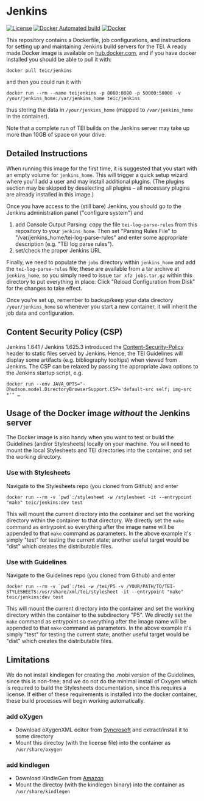 # Jenkins

[![License](https://img.shields.io/github/license/teic/Jenkins.svg)](https://github.com/TEIC/Jenkins/blob/dev/LICENSE)
[![Docker Automated build](https://img.shields.io/docker/automated/teic/jenkins.svg)](https://hub.docker.com/r/teic/jenkins)
[![Docker](https://github.com/TEIC/Jenkins/actions/workflows/docker-publish.yml/badge.svg)](https://github.com/TEIC/Jenkins/actions/workflows/docker-publish.yml)

This repository contains a Dockerfile, job configurations, and instructions for setting up and maintaining Jenkins build servers for the TEI. 
A ready made Docker image is available on [hub.docker.com](https://hub.docker.com/r/teic/jenkins/), and if you have docker installed you should be able to pull it with:

```
docker pull teic/jenkins
```

and then you could run it with 

```
docker run --rm --name teijenkins -p 8080:8080 -p 50000:50000 -v /your/jenkins_home:/var/jenkins_home teic/jenkins
```

thus storing the data in `/your/jenkins_home` (mapped to `/var/jenkins_home` in the container).

Note that a complete run of TEI builds on the Jenkins server may take up more than 10GB of space on your drive.


## Detailed Instructions

When running this image for the first time, it is suggested that you start with an empty volume for `jenkins_home`. 
This will trigger a quick setup wizard where you'll add a user and may install additional plugins. 
(The plugins section may be skipped by deselecting all plugins – all necessary plugins are already installed in this image.)

Once you have access to the (still bare) Jenkins, you should go to the Jenkins administration panel ("configure system") and 

1. add Console Output Parsing: copy the file `tei-log-parse-rules` from this repository to your `jenkins_home`. 
    Then set "Parsing Rules File" to "/var/jenkins_home/tei-log-parse-rules" 
    and enter some appropriate description (e.g. "TEI log parse rules"). 
2. set/check the proper Jenkins URL 

Finally, we need to populate the `jobs` directory within `jenkins_home` and add the `tei-log-parse-rules` file;
these are available from a tar archive at `jenkins_home`, so you simply need to issue `tar xfz jobs.tar.gz` within this directory to put everything in place.
Click "Reload Configuration from Disk" for the changes to take effect.

Once you're set up, remember to backup/keep your data directory `/your/jenkins_home` 
so whenever you start a new container, it will inherit the job data and configuration.  


## Content Security Policy (CSP)

Jenkins 1.641 / Jenkins 1.625.3 introduced the [Content-Security-Policy](https://wiki.jenkins.io/display/JENKINS/Configuring+Content+Security+Policy) header to static files served by Jenkins.
Hence, the TEI Guidelines will display some artifacts (e.g. bibliography tooltips) when viewed from Jenkins. 
The CSP can be relaxed by passing the appropriate Java options to the Jenkins startup script, e.g.

```
docker run --env JAVA_OPTS="-Dhudson.model.DirectoryBrowserSupport.CSP='default-src self; img-src *'" …
```

## Usage of the Docker image *without* the Jenkins server 

The Docker image is also handy when you want to test or build the Guidelines (and/or Stylesheets) locally on your machine. 
You will need to mount the local Stylesheets and TEI directories into the container, and set the working directory.

### Use with Stylesheets

Navigate to the Stylesheets repo (you cloned from Github) and enter

```
docker run --rm -v `pwd`:/stylesheet -w /stylesheet -it --entrypoint "make" teic/jenkins:dev test
```

This will mount the current directory into the container and set the working directory within the container to that directory. We directly set the `make` command as entrypoint so everything after the image name will be appended to that `make` command as parameters. In the above example it's simply "test" for testing the current state; another useful target would be "dist" which creates the distributable files. 

### Use with Guidelines

Navigate to the Guidelines repo (you cloned from Github) and enter

```
docker run --rm -v `pwd`:/tei -w /tei/P5 -v /YOUR/PATH/TO/TEI-STYLESHEETS:/usr/share/xml/tei/stylesheet -it --entrypoint "make" teic/jenkins:dev test
```

This will mount the current directory into the container and set the working directory within the container to the subdirectory "P5". We directly set the `make` command as entrypoint so everything after the image name will be appended to that `make` command as parameters. In the above example it's simply "test" for testing the current state; another useful target would be "dist" which creates the distributable files. 


## Limitations

We do not install kindlegen for creating the .mobi version of the Guidelines, since this is non-free; and we do not do the minimal install of Oxygen which is required to build the Stylesheets documentation, since this requires a license. If either of these requirements is installed into the docker container, these build processes will begin working automatically. 

### add oXygen 

* Download oXygenXML editor from [Syncrosoft](http://oxygenxml.com) and extract/install it to some directory
* Mount this directoy (with the license file) into the container as `/usr/share/oxygen` 

### add kindlegen 

* Download KindleGen from [Amazon](https://www.amazon.com/gp/feature.html?ie=UTF8&docId=1000765211)
* Mount the directoy (with the kindlegen binary) into the container as `/usr/share/kindlegen` 


